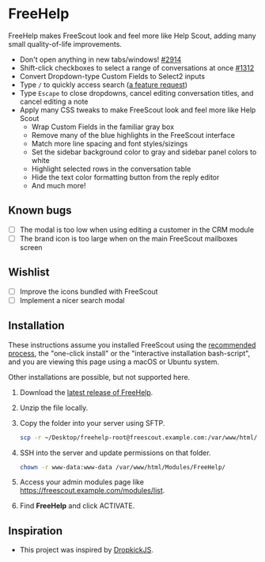 # FreeHelp

FreeHelp makes FreeScout look and feel more like Help Scout, adding many small quality-of-life improvements.

- Don't open anything in new tabs/windows! [#2914](https://github.com/freescout-helpdesk/freescout/issues/2914)
- Shift-click checkboxes to select a range of conversations at once [#1312](https://github.com/freescout-helpdesk/freescout/issues/1312)
- Convert Dropdown-type Custom Fields to Select2 inputs
- Type `/` to quickly access search ([a feature request](https://feedback.userreport.com/25a3cb5f-e4bd-4470-b6f3-79fcfaa8e90f/#idea/393550))
- Type `Escape` to close dropdowns, cancel editing conversation titles, and cancel editing a note
- Apply many CSS tweaks to make FreeScout look and feel more like Help Scout
  - Wrap Custom Fields in the familiar gray box
  - Remove many of the blue highlights in the FreeScout interface
  - Match more line spacing and font styles/sizings
  - Set the sidebar background color to gray and sidebar panel colors to white
  - Highlight selected rows in the conversation table
  - Hide the text color formatting button from the reply editor
  - And much more!

## Known bugs

- [ ] The modal is too low when using editing a customer in the CRM module
- [ ] The brand icon is too large when on the main FreeScout mailboxes screen

## Wishlist

- [ ] Improve the icons bundled with FreeScout
- [ ] Implement a nicer search modal

## Installation

These instructions assume you installed FreeScout using the [recommended process](https://github.com/freescout-helpdesk/freescout/wiki/Installation-Guide), the "one-click install" or the "interactive installation bash-script", and you are viewing this page using a macOS or Ubuntu system.

Other installations are possible, but not supported here.

1. Download the [latest release of FreeHelp](https://github.com/zackkatz/FreeHelp/releases).

2. Unzip the file locally.

3. Copy the folder into your server using SFTP.

   ```sh
   scp -r ~/Desktop/freehelp-root@freescout.example.com:/var/www/html/Modules/FreeHelp/
   ```

4. SSH into the server and update permissions on that folder.

   ```sh
   chown -r www-data:www-data /var/www/html/Modules/FreeHelp/
   ```

5. Access your admin modules page like https://freescout.example.com/modules/list.

6. Find **FreeHelp** and click ACTIVATE.

## Inspiration

* This project was inspired by [DropkickJS](https://github.com/fulldecent/freescout-dropkick-js).
